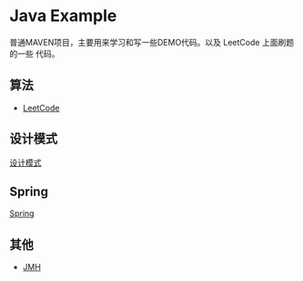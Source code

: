 # Java Example
普通MAVEN项目，主要用来学习和写一些DEMO代码。以及 LeetCode 上面刷题的一些
代码。


## 算法
- [LeetCode](/src/main/java/com/example/algorithm/LeetCode)


## 设计模式
[设计模式](/src/main/java/com/example/DesignPatterns)

## Spring
[Spring](src/main/java/com/example/spring)

## 其他
- [JMH](src/main/java/com/example/jmh)